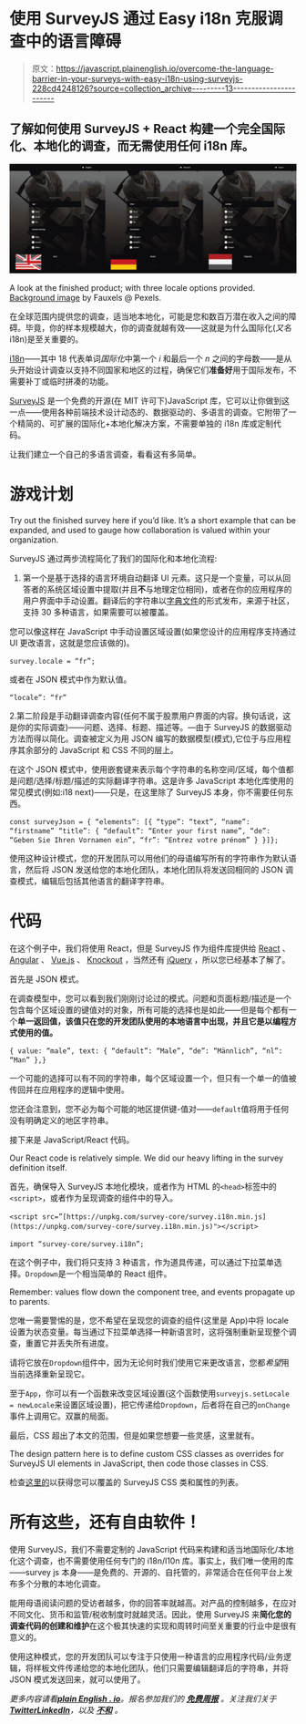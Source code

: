 # 使用 SurveyJS 通过 Easy i18n 克服调查中的语言障碍

> 原文：<https://javascript.plainenglish.io/overcome-the-language-barrier-in-your-surveys-with-easy-i18n-using-surveyjs-228cd4248126?source=collection_archive---------13----------------------->

## 了解如何使用 SurveyJS + React 构建一个完全国际化、本地化的调查，而无需使用任何 i18n 库。

![](img/c5d5c058189cea2a9d70e431b9ae4b2d.png)

A look at the finished product; with three locale options provided. [Background image](https://www.pexels.com/photo/photo-of-people-doing-handshakes-3183197/) by Fauxels @ Pexels.

在全球范围内提供您的调查，适当地本地化，可能是您和数百万潜在收入之间的障碍。毕竟，你的样本规模越大，你的调查就越有效——这就是为什么国际化(*又名* i18n)是至关重要的。

[i18n](https://www.w3.org/International/questions/qa-i18n)——其中 18 代表单词*国际化*中第一个 *i* 和最后一个 *n* 之间的字母数——是从头开始设计调查以支持不同国家和地区的过程，确保它们**准备好**用于国际发布，不需要补丁或临时拼凑的功能。

[SurveyJS](https://surveyjs.io/?utm_source=medium&utm_medium=referral&utm_campaign=JS_in_Plain_English_6) 是一个免费的开源(在 MIT 许可下)JavaScript 库，它可以让你做到这一点——使用各种前端技术设计动态的、数据驱动的、多语言的调查。它附带了一个精简的、可扩展的国际化+本地化解决方案，不需要单独的 i18n 库或定制代码。

让我们建立一个自己的多语言调查，看看这有多简单。

# 游戏计划

Try out the finished survey here if you’d like. It’s a short example that can be expanded, and used to gauge how collaboration is valued within your organization.

SurveyJS 通过两步流程简化了我们的国际化和本地化流程:

1.  第一个是基于选择的语言环境自动翻译 UI 元素。这只是一个变量，可以从回答者的系统区域设置中提取(并且**不**与地理定位相同)，或者在你的应用程序的用户界面中手动设置。翻译后的字符串以[字典文件](https://github.com/surveyjs/survey-library/tree/master/src/localization)的形式发布，来源于社区，支持 30 多种语言，如果需要可以被覆盖。

您可以像这样在 JavaScript 中手动设置区域设置(如果您设计的应用程序支持通过 UI 更改语言，这就是您应该做的)。

```
survey.locale = “fr”;
```

或者在 JSON 模式中作为默认值。

```
“locale”: “fr”
```

2.第二阶段是手动翻译调查内容(任何不属于股票用户界面的内容。换句话说，这是你的实际调查)——问题、选择、标题、描述等。—由于 SurveyJS 的数据驱动方法而得以简化。调查被定义为用 JSON 编写的数据模型(模式),它位于与应用程序其余部分的 JavaScript 和 CSS 不同的层上。

在这个 JSON 模式中，使用嵌套键来表示每个字符串的名称空间/区域，每个值都是问题/选择/标题/描述的实际翻译字符串。这是许多 JavaScript 本地化库使用的常见模式(例如:i18 next)——只是，在这里除了 SurveyJS 本身，你不需要任何东西。

```
const surveyJson = { “elements”: [{ “type”: “text”, “name”: “firstname” “title”: { “default”: “Enter your first name”, “de”: “Geben Sie Ihren Vornamen ein”, “fr”: “Entrez votre prénom” } }]};
```

使用这种设计模式，您的开发团队可以用他们的母语编写所有的字符串作为默认语言，然后将 JSON 发送给您的本地化团队，本地化团队将发送回相同的 JSON 调查模式，编辑后包括其他语言的翻译字符串。

# 代码

在这个例子中，我们将使用 React，但是 SurveyJS 作为组件库提供给 [React](https://www.npmjs.com/package/survey-react-ui) 、 [Angular](https://www.npmjs.com/package/survey-angular) 、 [Vue.js](https://www.npmjs.com/package/survey-vue-ui) 、 [Knockout](https://surveyjs.io/Documentation/Library?id=get-started-knockout&utm_source=medium&utm_medium=referral&utm_campaign=JS_in_Plain_English_6) ，当然还有 [jQuery](https://surveyjs.io/Documentation/Library?id=get-started-jquery&utm_source=medium&utm_medium=referral&utm_campaign=JS_in_Plain_English_6) ，所以您已经基本了解了。

首先是 JSON 模式。

在调查模型中，您可以看到我们刚刚讨论过的模式。问题和页面标题/描述是一个包含每个区域设置的键值对的对象，所有可能的选择也是如此——但是每个都有一个**单一返回值，该值只在您的开发团队使用的本地语言中出现，并且它是以编程方式使用的值。**

```
{ value: “male”, text: { “default”: “Male”, “de”: “Männlich”, “nl”: “Man” },}
```

一个可能的选择可以有不同的字符串，每个区域设置一个，但只有一个单一的值被传回并在应用程序的逻辑中使用。

您还会注意到，您不必为每个可能的地区提供键-值对——`default`值将用于任何没有明确定义的地区字符串。

接下来是 JavaScript/React 代码。

Our React code is relatively simple. We did our heavy lifting in the survey definition itself.

首先，确保导入 SurveyJS 本地化模块，或者作为 HTML 的`<head>`标签中的`<script>`，或者作为呈现调查的组件中的导入。

`<script src=”[https://unpkg.com/survey-core/survey.i18n.min.js](https://unpkg.com/survey-core/survey.i18n.min.js)"></script>`

`import “survey-core/survey.i18n”;`

在这个例子中，我们将只支持 3 种语言，作为道具传递，可以通过下拉菜单选择。`Dropdown`是一个相当简单的 React 组件。

Remember: values flow down the component tree, and events propagate up to parents.

您唯一需要警惕的是，您不希望在呈现您的调查的组件(这里是 App)中将 locale 设置为状态变量。每当通过下拉菜单选择一种新语言时，这将强制重新呈现整个调查，重置它并丢失所有进度。

请将它放在`Dropdown`组件中，因为无论何时我们使用它来更改语言，您都*希望*用当前选择重新呈现它。

至于`App`，你可以有一个函数来改变区域设置(这个函数使用`surveyjs.setLocale = newLocale`来设置区域设置)，把它传递给`Dropdown`，后者将在自己的`onChange`事件上调用它。双赢的局面。

最后，CSS 超出了本文的范围，但是如果您想要一些灵感，这里就有。

The design pattern here is to define custom CSS classes as overrides for SurveyJS UI elements in JavaScript, then code those classes in CSS.

检查[这里的](https://www.surveyjs.io/Examples/Library/?id=survey-customcss&platform=jQuery&utm_source=medium&utm_medium=referral&utm_campaign=JS_in_Plain_English_6#content-docs)以获得您可以覆盖的 SurveyJS CSS 类和属性的列表。

# 所有这些，还有自由软件！

使用 SurveyJS，我们不需要定制的 JavaScript 代码来构建和适当地国际化/本地化这个调查，也不需要使用任何专门的 i18n/l10n 库。事实上，我们唯一使用的库——survey js 本身——是免费的、开源的、自托管的，非常适合在任何平台上发布多个分散的本地化调查。

能用母语阅读问题的受访者越多，你的回答率就越高。对产品的控制越多，在应对不同文化、货币和监管/税收制度时就越灵活。因此，使用 SurveyJS 来**简化您的调查代码的创建和维护**在这个极其快速的实现和周转时间至关重要的行业中是很有意义的。

使用这种模式，您的开发团队可以专注于只使用一种语言的应用程序代码/业务逻辑，将样板文件传递给您的本地化团队，他们只需要编辑翻译后的字符串，并将 JSON 模式发送回来，就可以使用了。

*更多内容请看*[***plain English . io***](https://plainenglish.io/)*。报名参加我们的* [***免费周报***](http://newsletter.plainenglish.io/) *。关注我们关于*[***Twitter***](https://twitter.com/inPlainEngHQ)[***LinkedIn***](https://www.linkedin.com/company/inplainenglish/)*，以及* [***不和***](https://discord.gg/GtDtUAvyhW) *。*